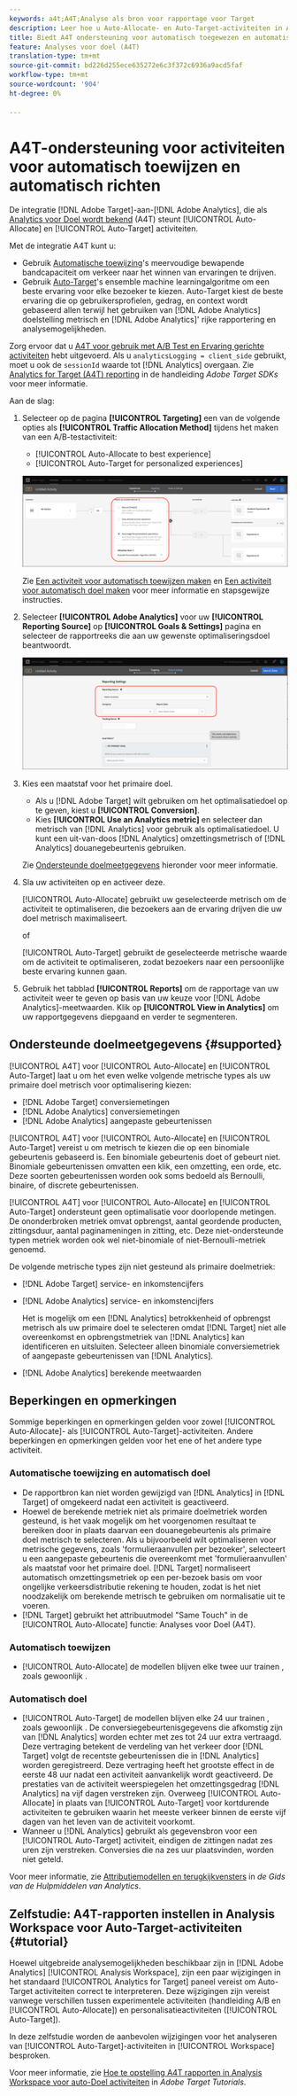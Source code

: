 ```yaml
---
keywords: a4t;A4T;Analyse als bron voor rapportage voor Target
description: Leer hoe u Auto-Allocate- en Auto-Target-activiteiten in Adobe Target maakt die Analytics als rapportagebron (A4T) gebruiken.
title: Biedt A4T ondersteuning voor automatisch toegewezen en automatisch doelgerichte activiteiten?
feature: Analyses voor doel (A4T)
translation-type: tm+mt
source-git-commit: bd226d255ece635272e6c3f372c6936a9acd5faf
workflow-type: tm+mt
source-wordcount: '904'
ht-degree: 0%

---
```



# A4T-ondersteuning voor activiteiten voor automatisch toewijzen en automatisch richten

De integratie [!DNL Adobe Target]-aan-[!DNL Adobe Analytics], die als [Analytics voor Doel wordt bekend](/help/c-integrating-target-with-mac/a4t/a4t.md) (A4T) steunt [!UICONTROL Auto-Allocate] en [!UICONTROL Auto-Target] activiteiten.

Met de integratie A4T kunt u:

* Gebruik [Automatische toewijzing](/help/c-activities/automated-traffic-allocation/automated-traffic-allocation.md)&#39;s meervoudige bewapende bandcapaciteit om verkeer naar het winnen van ervaringen te drijven.
* Gebruik [Auto-Target](/help/c-activities/auto-target/auto-target-to-optimize.md)&#39;s ensemble machine learningalgoritme om een beste ervaring voor elke bezoeker te kiezen. Auto-Target kiest de beste ervaring die op gebruikersprofielen, gedrag, en context wordt gebaseerd allen terwijl het gebruiken van [!DNL Adobe Analytics] doelstelling metrisch en [!DNL Adobe Analytics]&#39; rijke rapportering en analysemogelijkheden.

Zorg ervoor dat u [A4T voor gebruik met A/B Test en Ervaring gerichte activiteiten](/help/c-integrating-target-with-mac/a4t/a4timplementation.md) hebt uitgevoerd. Als u `analyticsLogging = client_side` gebruikt, moet u ook de `sessionId` waarde tot [!DNL Analytics] overgaan. Zie [Analytics for Target (A4T) reporting](https://adobetarget-sdks.gitbook.io/docs/integration-with-experience-cloud/analytics-for-target-a4t-reporting) in de handleiding *Adobe Target SDKs* voor meer informatie.

Aan de slag:

1. Selecteer op de pagina **[!UICONTROL Targeting]** een van de volgende opties als **[!UICONTROL Traffic Allocation Method]** tijdens het maken van een A/B-testactiviteit:

   * [!UICONTROL Auto-Allocate to best experience]
   * [!UICONTROL Auto-Target for personalized experiences]

   ![Opties voor verkeerstoewijzingsmethoden: Handmatig, automatisch toegewezen en automatisch doel](/help/c-integrating-target-with-mac/a4t/assets/traffic-allocation-methods.png)

   Zie [Een activiteit voor automatisch toewijzen maken](/help/c-activities/automated-traffic-allocation/create-auto-allocate-activity.md) en [Een activiteit voor automatisch doel maken](/help/c-activities/auto-target/create-auto-target.md) voor meer informatie en stapsgewijze instructies.

1. Selecteer **[!UICONTROL Adobe Analytics]** voor uw **[!UICONTROL Reporting Source]** op **[!UICONTROL Goals & Settings]** pagina en selecteer de rapportreeks die aan uw gewenste optimaliseringsdoel beantwoordt.

   ![Sectie Bron rapporteren op pagina Doelstellingen en instellingen](/help/c-integrating-target-with-mac/a4t/assets/a4t-select.png)

1. Kies een maatstaf voor het primaire doel.

   * Als u [!DNL Adobe Target] wilt gebruiken om het optimalisatiedoel op te geven, kiest u **[!UICONTROL Conversion]**.
   * Kies **[!UICONTROL Use an Analytics metric]** en selecteer dan metrisch van [!DNL Analytics] voor gebruik als optimalisatiedoel. U kunt een uit-van-doos [!DNL Analytics] omzettingsmetrisch of [!DNL Analytics] douanegebeurtenis gebruiken.

   Zie [Ondersteunde doelmeetgegevens](#supported) hieronder voor meer informatie.

1. Sla uw activiteiten op en activeer deze.

   [!UICONTROL Auto-Allocate] gebruikt uw geselecteerde metrisch om de activiteit te optimaliseren, die bezoekers aan de ervaring drijven die uw doel metrisch maximaliseert.

   of

   [!UICONTROL Auto-Target] gebruikt de geselecteerde metrische waarde om de activiteit te optimaliseren, zodat bezoekers naar een persoonlijke beste ervaring kunnen gaan.

1. Gebruik het tabblad **[!UICONTROL Reports]** om de rapportage van uw activiteit weer te geven op basis van uw keuze voor [!DNL Adobe Analytics]-meetwaarden. Klik op **[!UICONTROL View in Analytics]** om uw rapportgegevens diepgaand en verder te segmenteren.

## Ondersteunde doelmeetgegevens {#supported}

[!UICONTROL A4T] voor  [!UICONTROL Auto-Allocate] en  [!UICONTROL Auto-Target] laat u om het even welke volgende metrische types als uw primaire doel metrisch voor optimalisering kiezen:

* [!DNL Adobe Target] conversiemetingen
* [!DNL Adobe Analytics] conversiemetingen
* [!DNL Adobe Analytics] aangepaste gebeurtenissen

[!UICONTROL A4T] voor  [!UICONTROL Auto-Allocate] en  [!UICONTROL Auto-Target] vereist u om metrisch te kiezen die op een binomiale gebeurtenis gebaseerd is. Een binomiale gebeurtenis doet of gebeurt niet. Binomiale gebeurtenissen omvatten een klik, een omzetting, een orde, etc. Deze soorten gebeurtenissen worden ook soms bedoeld als Bernoulli, binaire, of discrete gebeurtenissen.

[!UICONTROL A4T] voor  [!UICONTROL Auto-Allocate] en  [!UICONTROL Auto-Target] ondersteunt geen optimalisatie voor doorlopende metingen. De ononderbroken metriek omvat opbrengst, aantal geordende producten, zittingsduur, aantal paginameningen in zitting, etc. Deze niet-ondersteunde typen metriek worden ook wel niet-binomiale of niet-Bernoulli-metriek genoemd.

De volgende metrische types zijn niet gesteund als primaire doelmetriek:

* [!DNL Adobe Target] service- en inkomstencijfers
* [!DNL Adobe Analytics] service- en inkomstencijfers

   Het is mogelijk om een [!DNL Analytics] betrokkenheid of opbrengst metrisch als uw primaire doel te selecteren omdat [!DNL Target] niet alle overeenkomst en opbrengstmetriek van [!DNL Analytics] kan identificeren en uitsluiten. Selecteer alleen binomiale conversiemetriek of aangepaste gebeurtenissen van [!DNL Analytics].

* [!DNL Adobe Analytics] berekende meetwaarden

## Beperkingen en opmerkingen

Sommige beperkingen en opmerkingen gelden voor zowel [!UICONTROL Auto-Allocate]- als [!UICONTROL Auto-Target]-activiteiten. Andere beperkingen en opmerkingen gelden voor het ene of het andere type activiteit.

### Automatische toewijzing en automatisch doel

* De rapportbron kan niet worden gewijzigd van [!DNL Analytics] in [!DNL Target] of omgekeerd nadat een activiteit is geactiveerd.
* Hoewel de berekende metriek niet als primaire doelmetriek worden gesteund, is het vaak mogelijk om het voorgenomen resultaat te bereiken door in plaats daarvan een douanegebeurtenis als primaire doel metrisch te selecteren. Als u bijvoorbeeld wilt optimaliseren voor metrische gegevens, zoals &#39;formulieraanvullen per bezoeker&#39;, selecteert u een aangepaste gebeurtenis die overeenkomt met &#39;formulieraanvullen&#39; als maatstaf voor het primaire doel. [!DNL Target] normaliseert automatisch omzettingsmetriek op een per-bezoek basis om voor ongelijke verkeersdistributie rekening te houden, zodat is het niet noodzakelijk om berekende metrisch te gebruiken om normalisatie uit te voeren.
* [!DNL Target] gebruikt het attribuutmodel &quot;Same Touch&quot; in de  [!UICONTROL Auto-Allocate] functie: Analyses voor Doel (A4T).

### Automatisch toewijzen

* [!UICONTROL Auto-Allocate] de modellen blijven elke twee uur trainen , zoals gewoonlijk .

### Automatisch doel

* [!UICONTROL Auto-Target] de modellen blijven elke 24 uur trainen , zoals gewoonlijk . De conversiegebeurtenisgegevens die afkomstig zijn van [!DNL Analytics] worden echter met zes tot 24 uur extra vertraagd. Deze vertraging betekent de verdeling van het verkeer door [!DNL Target] volgt de recentste gebeurtenissen die in [!DNL Analytics] worden geregistreerd. Deze vertraging heeft het grootste effect in de eerste 48 uur nadat een activiteit aanvankelijk wordt geactiveerd. De prestaties van de activiteit weerspiegelen het omzettingsgedrag [!DNL Analytics] na vijf dagen verstreken zijn. Overweeg [!UICONTROL Auto-Allocate] in plaats van [!UICONTROL Auto-Target] voor kortdurende activiteiten te gebruiken waarin het meeste verkeer binnen de eerste vijf dagen van het leven van de activiteit voorkomt.
* Wanneer u [!DNL Analytics] gebruikt als gegevensbron voor een [!UICONTROL Auto-Target] activiteit, eindigen de zittingen nadat zes uren zijn verstreken. Conversies die na zes uur plaatsvinden, worden niet geteld.

Voor meer informatie, zie [Attributiemodellen en terugkijkvensters](https://experienceleague.adobe.com/docs/analytics/analyze/analysis-workspace/attribution/models.html) in *de Gids van de Hulpmiddelen van Analytics*.

## Zelfstudie: A4T-rapporten instellen in Analysis Workspace voor Auto-Target-activiteiten {#tutorial}

Hoewel uitgebreide analysemogelijkheden beschikbaar zijn in [!DNL Adobe Analytics] [!UICONTROL Analysis Workspace], zijn een paar wijzigingen in het standaard [!UICONTROL Analytics for Target] paneel vereist om Auto-Target activiteiten correct te interpreteren. Deze wijzigingen zijn vereist vanwege verschillen tussen experimentele activiteiten (handleiding A/B en [!UICONTROL Auto-Allocate]) en personalisatieactiviteiten ([!UICONTROL Auto-Target]).

In deze zelfstudie worden de aanbevolen wijzigingen voor het analyseren van [!UICONTROL Auto-Target]-activiteiten in [!UICONTROL Workspace] besproken.

Voor meer informatie, zie [Hoe te opstelling A4T rapporten in Analysis Workspace voor auto-Doel activiteiten](https://experienceleague.adobe.com/docs/target-learn/tutorials/integrations/set-up-a4t-reports-in-analysis-workspace-for-auto-target-activities.html) in *Adobe Target Tutorials*.